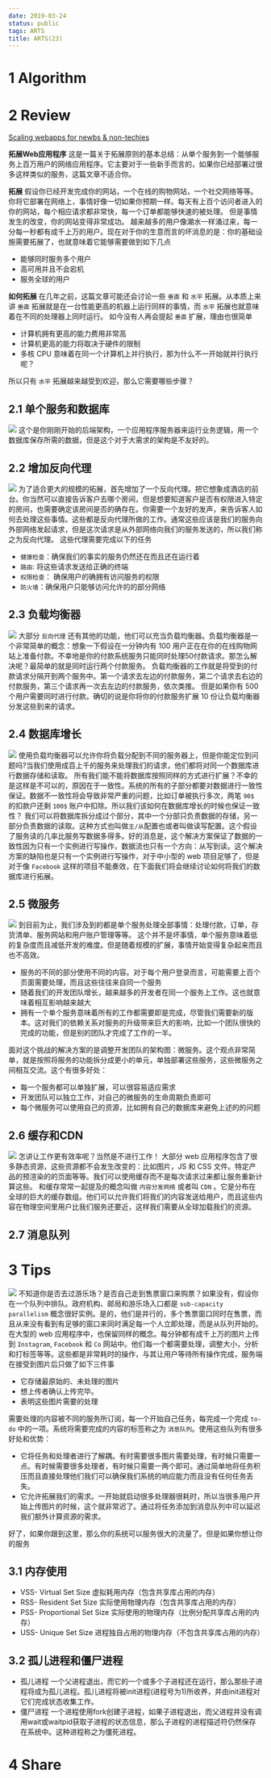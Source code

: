 ```yaml
---
date: 2019-03-24
status: public
tags: ARTS
title: ARTS(23)
---
```


# 1 Algorithm

# 2 Review
[Scaling webapps for newbs & non-techies](https://arcentry.com/blog/scaling-webapps-for-newbs-and-non-techies/)

**拓展Web应用程序**
这是一篇关于拓展原则的基本总结：从单个服务到一个能够服务上百万用户的网络应用程序。它主要对于一些新手而言的，如果你已经部署过很多这样类似的服务，这篇文章不适合你。

**拓展**
假设你已经开发完成你的网站，一个在线的购物网站，一个社交网络等等。你将它部署在网络上，事情好像一切如果你预期一样。每天有上百个访问者进入的你的网站，每个相应请求都非常快，每一个订单都能够快速的被处理。
但是事情发生的改变，你的网站变得非常成功。
越来越多的用户像潮水一样涌过来，每一分每一秒都有成千上万的用户。现在对于你的生意而言的坏消息的是：你的基础设施需要拓展了，也就意味着它能够需要做到如下几点
- 能够同时服务多个用户
- 高可用并且不会宕机
- 服务全球的用户

**如何拓展**
在几年之前，这篇文章可能还会讨论一些 `垂直` 和 `水平` 拓展。从本质上来讲 `垂直` 拓展就是在一台性能更高的机器上运行同样的事情，而 `水平` 拓展也就意味着在不同的处理器上同时运行。
如今没有人再会提起 `垂直` 扩展，理由也很简单
- 计算机拥有更高的能力费用非常高
- 计算机更高的能力将取决于硬件的限制
- 多核 CPU 意味着在同一个计算机上并行执行，那为什么不一开始就并行执行呢？

所以只有 `水平` 拓展越来越受到欢迎，那么它需要哪些步骤？

## 2.1 单个服务和数据库

![](./_image/2019-03-28-17-17-47.jpg)
这个是你刚刚开始的后端架构，一个应用程序服务器来运行业务逻辑，用一个数据库保存所需的数据，但是这个对于大需求的架构是不友好的。

## 2.2 增加反向代理
![](./_image/2019-03-28-17-23-16.jpg)
为了适合更大的规模的拓展，首先增加了一个反向代理。把它想象成酒店的前台。你当然可以直接告诉客户去哪个房间，但是想要知道客户是否有权限进入特定的房间，也需要确定该房间是否的确存在。你需要一个友好的发声，来告诉客人如何去处理这些事情。这些都是反向代理所做的工作。通常这些应该是我们的服务向外部网络发起请求，但是这次请求是从外部网络向我们的服务发送的，所以我们称之为反向代理。
这些代理需要完成以下的任务
- `健康检查`：确保我们的事实的服务仍然还在而且还在运行着
- `路由`: 将这些请求发送给正确的终端
- `权限检查`： 确保用户的确拥有访问服务的权限
- `防火墙`：确保用户只能够访问允许的的部分网络

## 2.3 负载均衡器

![](./_image/2019-03-28-17-43-55.jpg)
大部分 `反向代理` 还有其他的功能，他们可以充当负载均衡器。负载均衡器是一个非常简单的概念：想象一下假设在一分钟内有 100 用户正在在你的在线购物网站上准备付款。不幸地是你的付款系统服务只能同时处理50付款请求。那怎么解决呢？最简单的就是同时运行两个付款服务。
负载均衡器的工作就是将受到的付款请求分隔开到两个服务中。第一个请求去左边的付款服务，第二个请求去右边的付款服务，第三个请求再一次去左边的付款服务，依次类推。
但是如果你有 500 个用户需要同时进行付款。确切的说是你将你的付款服务扩展 10 份让负载均衡器分发这些到来的请求。

## 2.4 数据库增长
![](./_image/2019-03-28-18-23-02.jpg)
使用负载均衡器可以允许你将负载分配到不同的服务器上，但是你能定位到问题吗?当我们使用成百上千的服务来处理我们的请求，他们都将对同一个数据库进行数据存储和读取。
所有我们能不能将数据库按照同样的方式进行扩展？不幸的是这样是不可以的，原因在于一致性。系统的所有的子部分都要对数据进行一致性保证。数据不一致性将会导致非常严重的问题，比如订单被执行多次，两笔 `90$` 的扣款户还剩 `100$` 账户中扣除。所以我们该如何在数据库增长的时候也保证一致性？
我们可以将数据库拆分成过个部分，其中一个分部只负责数据的存储，另一部分负责数据的读取。这种方式也叫做`主/从`配置也或者叫做读写配置。这个假设了服务读的几率比服务写数据多得多。好的消息是，这个解决方案保证了数据的一致性因为只有一个实例进行写操作，数据流也只有一个方向：从写到读。这个解决方案的缺陷也是只有一个实例进行写操作，对于中小型的 web 项目足够了，但是对于像 `Facebook` 这样的项目不能奏效，在下面我们将会继续讨论如何将我们的数据库进行拓展。
## 2.5 微服务

![](./_image/2019-03-28-18-51-37.jpg)
到目前为止，我们涉及到的都是单个服务处理全部事情：处理付款，订单，存货清单、服务网站和用户账户管理等等。
这个并不是坏事情，单个服务意味着低的复杂度而且减低开发的难度。但是随着规模的扩展，事情开始变得复杂起来而且也不高效。
- 服务的不同的部分使用不同的内容。对于每个用户登录而言，可能需要上百个页面需要处理，而且这些往往来自同一个服务
- 随着我们的开发团队增长，越来越多的开发者在同一个服务上工作。这也就意味着相互影响越来越大
- 拥有一个单个服务意味着所有的工作都需要即是完成，尽管我们需要新的版本。这对我们的依赖关系对服务的升级带来巨大的影响，比如一个团队很快的完成的功能，但是别的团队才完成了工作的一半。

面对这个挑战的解决方案的是调整开发团队的架构图：微服务。这个观点非常简单，就是按照将服务的功能拆分成更小的单元，单独部署这些服务，这些微服务之间相互交流。这个有很多好处：
- 每一个服务都可以单独扩展，可以很容易适应需求
- 开发团队可以独立工作，对自己的微服务的生命周期负责即可
- 每个微服务可以使用自己的资源，比如拥有自己的数据库来避免上述的的问题

## 2.6 缓存和CDN

![](./_image/2019-03-28-19-13-20.jpg)
怎讲让工作更有效率呢？当然是不进行工作！
大部分 web 应用程序包含了很多静态资源，这些资源都不会发生改变的：比如图片，JS 和 CSS 文件。特定产品的预渲染的的页面等等。我们可以使用缓存而不是每次请求过来都让服务重新计算这些。
和缓存常常一起提及的概念叫做 `内容分发网络` 或者叫 `CDN` 。它是分布在全球的巨大的缓存数组。他们可以允许我们将我们的内容发送给用户，而且这些内容在物理空间里用户比我们服务还要近，这样我们需要从全球加载我们的资源。

## 2.7 消息队列

# 3 Tips

![](./_image/2019-03-28-19-22-12.jpg)
不知道你是否去过游乐场？是否自己走到售票窗口来购票？如果没有，假设你在一个队列中排队。政府机构、邮局和游乐场入口都是 `sub-capacity parallelism` 概念很好实例。是的，他们是并行的，多个售票窗口同时在售票，而且从来没有看到有足够的窗口来同时满足每一个人立即处理，而是从队列开始的。
在大型的 web 应用程序中，也保留同样的概念。每分钟都有成千上万的图片上传到 `Instagram`, `Facebook` 和 `Co` 网站中。他们每一个都需要处理，调整大小，分析和打标签等等。这些都是非常耗时的操作，与其让用户等待所有操作完成，服务端在接受到图片后只做了如下三件事
- 它存储最原始的、未处理的图片
- 想上传者确认上传完毕。
- 表明这些图片需要的处理

需要处理的内容被不同的服务所订阅，每一个开始自己任务，每完成一个完成 `to-do` 中的一项。系统将需要完成的内容的标签称之为 `消息队列`。使用这些队列有很多好处和优势：
- 它将任务和处理者进行了解耦。有时需要很多图片需要处理，有时候只需要一点。有时候需要很多处理者，有时候只需要一两个即可。通过简单地将任务积压而且直接处理他们我们可以确保我们系统的响应能力而且没有任何任务丢失。
- 它允许拓展我们的需求。一开始就启动很多处理器很耗时，所以当很多用户开始上传图片的时候，这个就非常迟了。通过将任务添加到消息队列中可以延迟我们额外计算资源的需求。

好了，如果你跟到这里，那么你的系统可以服务很大的流量了。但是如果你想让你的服务
## 3.1 内存使用
- VSS- Virtual Set Size 虚拟耗用内存（包含共享库占用的内存）
- RSS- Resident Set Size 实际使用物理内存（包含共享库占用的内存）
- PSS- Proportional Set Size 实际使用的物理内存（比例分配共享库占用的内存）
- USS- Unique Set Size 进程独自占用的物理内存（不包含共享库占用的内存）

## 3.2 孤儿进程和僵尸进程
- 孤儿进程
一个父进程退出，而它的一个或多个子进程还在运行，那么那些子进程将成为孤儿进程。孤儿进程将被init进程(进程号为1)所收养，并由init进程对它们完成状态收集工作。
- 僵尸进程
一个进程使用fork创建子进程，如果子进程退出，而父进程并没有调用wait或waitpid获取子进程的状态信息，那么子进程的进程描述符仍然保存在系统中。这种进程称之为僵死进程。
# 4 Share

